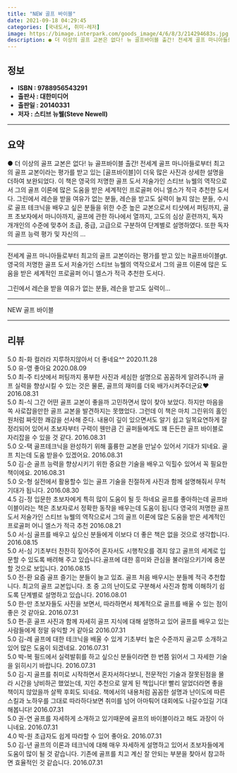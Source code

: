 ```yaml
---
title: "NEW 골프 바이블"
date: 2021-09-18 04:29:45
categories: [국내도서, 취미-레저]
image: https://bimage.interpark.com/goods_image/4/6/8/3/214294683s.jpg
description: ● 더 이상의 골프 교본은 없다! 뉴 골프바이블 출간! 전세계 골프 마니아들로부터 최고의 골프 교본이라는 평가를 받고 있는 [골프바이블]이 더욱 많은 사진과 상세한 설명을 더하여 보완되었다. 이 책은 영국의 저명한 골프 도서 저술가인 스티브 뉴웰의 역작으로서 그의 골프 이론에 많은 도
---
```


## **정보**

- **ISBN : 9788956543291**
- **출판사 : 대한미디어**
- **출판일 : 20140331**
- **저자 : 스티브 뉴웰(Steve Newell)**

------



## **요약**

●  더 이상의 골프 교본은 없다! 뉴 골프바이블 출간! 전세계 골프 마니아들로부터 최고의 골프 교본이라는 평가를 받고 있는 [골프바이블]이 더욱 많은 사진과 상세한 설명을 더하여 보완되었다. 이 책은 영국의 저명한 골프 도서 저술가인 스티브 뉴웰의 역작으로서 그의 골프 이론에 많은 도움을 받은 세계적인 프로골퍼 어니 엘스가 적극 추천한 도서다. 그린에서 레슨을 받을 여유가 없는 분들, 레슨을 받고도 실력이 늘지 않는 분들, 수시로 골프 테크닉을 배우고 싶은 분들을 위한 수준 높은 교본으로서 티샷에서 퍼팅까지, 골프 초보자에서 마니아까지, 골프에 관한 하나에서 열까지, 고도의 심상 훈련까지, 독자 개개인의 수준에 맞추어 초급, 중급, 고급으로 구분하여 단계별로 설명하였다. 또한 독자의 골프 능력 평가 및 자신의 ...

------

전세계 골프 마니아들로부터 최고의 골프 교본이라는 평가를 받고 있는 lt골프바이블gt. 영국의 저명한 골프 도서 저술가인 스티브 뉴웰의 역작으로서 그의 골프 이론에 많은 도움을 받은 세계적인 프로골퍼 어니 엘스가 적극 추천한 도서다. 

그린에서 레슨을 받을 여유가 없는 분들, 레슨을 받고도 실력이... 

------


NEW 골프 바이블 

------


## **리뷰** 

5.0 최-화 컬러라 지루하지않아서 더 좋네요^^ 2020.11.28 <br/>5.0 유-영 좋아요 2020.08.09 <br/>5.0 최-주 티샷에서 퍼팅까지 풍부한 사진과 세심한 설명으로 꼼꼼하게 알려주니까 골프 실력을 향상시킬 수 있는 것은 물론, 골프의 재미를 더욱 배가시켜주더군요♥ 2016.08.31 <br/>5.0 최-식 그간 어떤 골프 교본이 좋을까 고민하면서 많이 찾아 보았다. 하지만 마음을 쏙 사로잡을만한 골프 교본을 발견하지는 못했었다. 그런데 이 책은 마치 그린위의 홀인원처럼 짜릿한 쾌감을 선사해 준다. 내용이 깊이 있으면서도 알기 쉽고 일목요연하게 잘 정리되어 있어서 초보자부터 구력이 웬만큼 긴 골퍼들에게도 꽤 든든한 골프 바이블로 자리잡을 수 있을 것 같다. 2016.08.31 <br/>5.0 오-택 골프테크닉을 완성하기 위해 훌륭한 교본을 만날수 있어서 기대가 되네요. 골프 치는데 도움 받을수 있겠어요. 2016.08.31 <br/>5.0 김-순 골프 능력을 향상시키기 위한 중요한 기술을 배우고 익힐수 있어서 꼭 필요한 책이에요. 2016.08.31 <br/>5.0 오-형 실전에서 활용할수 있는 골프 기술을 친절하게 사진과 함께 설명해줘서 무척 기대가 됩니다. 2016.08.30 <br/>4.5 김-정 입문한 초보자에게 특히 많이 도움이 될 듯 하네요 골프를 좋아하는데 골프바이블이라는 책은 초보자로서 정확한 동작을 배우는데 도움이 됩니다 영국의 저명한 골프 도서 저술가인 스티브 뉴웰의 역작으로서 그의 골프 이론에 많은 도움을 받은 세계적인 프로골퍼 어니 엘스가 적극 추천 2016.08.21 <br/>5.0 서-심 골프를 배우고 싶으신 분들에게 이보다 더 좋은 책은 없을 것으로 생각합니다. 2016.08.15 <br/>5.0 서-심 기초부터 찬찬히 짚어주어 혼자서도 시행착오를 겪지 않고 골프의 세계로 입문할 수 있도록 배려해 주고 있습니다.골프에 대한 흥미와 관심을 불러일으키기에 충분할 것으로 보입니다. 2016.08.15 <br/>5.0 전-환 요즘 골프 즐기는 분들이 늘고 있죠. 골프 처음 배우시는 분들께 적극 추천합니다. 최고의 골프 교본입니다. 초 중 고의 난이도로 구분해서 사진과 함께 이해하기 쉽도록 단계별로 설명하고 있습니다. 2016.08.01 <br/>5.0 한-만 초보자들도 사진을 보면서, 따라하면서 체계적으로 골프를 배울 수 있는 점이 좋은 것 같아요. 2016.07.31 <br/>5.0 편-훈 골프 사진과 함께 자세히 골프 지식에 대해 설명하고 있어 골프를 배우고 있는 사람들에게 정말 유익할 거 같아요 2016.07.31 <br/>5.0 김-례 골프에 대한 테크닉을 배울 수 있게 기초부터 높은 수준까지 골고루 소개하고 있어 많은 도움이 되겠네요. 2016.07.31 <br/>5.0 박-복 필드에서 실력발휘를 하고 싶으신 분들이라면 한 번쯤 읽어서 그 자세한 기술을 읽히시기 바랍니다. 2016.07.31 <br/>5.0 김-지 골프를 취미로 시작하면서 혼자서하다보니, 전문적인 기술과 잘못된점을 몰라 시간을 낭비하곤 했었는데, 지인 추천으로 알게 된 책입니다! 빨리 알었더라면 좋을 책이지 않았을까 살짝 후회도 되네요. 책에서의 내용처럼 꼼꼼한 설명과 난이도에 따른 스킬과 노하우를 그대로 따라하다보면 취미를 넘어 아마퉈어 대회에도 나갈수있길 기대해봅니다! 2016.07.31 <br/>5.0 권-연 골프를 자세하게 소개하고 있기때문에 골프의 바이블이라고 해도 과장이 아니네요. 2016.07.31 <br/>4.0 박-원 초급자도 쉽게 따라할 수 있어 좋아요. 2016.07.31 <br/>5.0 김-년 골프의 이론과 테크닉에 대해 매우 자세하게 설명하고 있어서 초보자들에게 도움이 많이 될 것 같습니다. 기존에 골프를 치고 계신  잘 안되는 부분을 찾아서 참고하면 효율적인 것 같습니다. 2016.07.31 <br/>